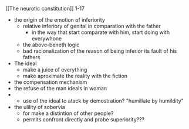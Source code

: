 [[The neurotic constitution]]
1-17

- the origin of the emotion of inferiority
	- relative inferiory of genital in comparation with the father
		- in the way that start comparate with him, start doing with everywhone
	- the above-beneth logic
	- bad racionalization of the reason of being inferior its fault of his fathers
- The ideal
	- make a juice of everything
	- make aproximate the reality with the fiction
- the compensation mechanism
- the refuse of the man ideals in woman
- - use of the ideal to atack by demostration?
	"humillate by humildity"
- the ulility of sobervia
	- for make a distintion of other people?
	- permits confront directly and probe superiority???